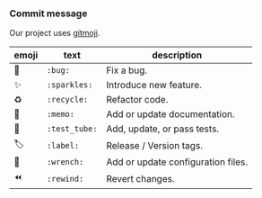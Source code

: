 ### Commit message
Our project uses [gitmoji](https://gitmoji.dev).

| emoji | text | description |
| - | - | - |
:bug: | `:bug:` | Fix a bug. |
:sparkles: | `:sparkles:` | Introduce new feature. |
:recycle: | `:recycle:` | Refactor code. |
:memo: | `:memo:` | Add or update documentation. |
:test_tube: | `:test_tube:` | Add, update, or pass tests. |
:label: | `:label:` | Release / Version tags. |
:wrench: | `:wrench:` | Add or update configuration files. |
:rewind: | `:rewind:` | Revert changes. |